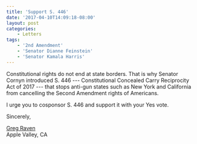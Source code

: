 ```yaml
---
title: 'Support S. 446'
date: '2017-04-10T14:09:18-08:00'
layout: post
categories:
    - Letters
tags:
    - '2nd Amendment'
    - 'Senator Dianne Feinstein'
    - 'Senator Kamala Harris'
---
```


Constitutional rights do not end at state borders. That is why Senator Cornyn introduced S. 446 --- Constitutional Concealed Carry Reciprocity Act of 2017 --- that stops anti-gun states such as New York and California from cancelling the Second Amendment rights of Americans.

I urge you to cosponsor S. 446 and support it with your Yes vote.

Sincerely,

[Greg Raven](https://www.gregraven.org/)  
Apple Valley, CA